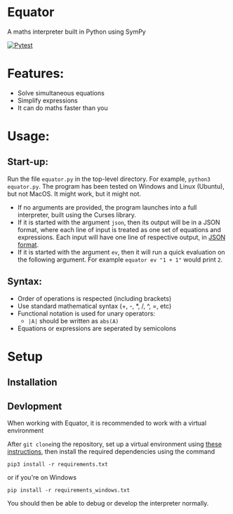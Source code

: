 # Equator
A maths interpreter built in Python using SymPy

[![Pytest](https://github.com/MiguelGuthridge/Equator/actions/workflows/python-app.yml/badge.svg)](https://github.com/MiguelGuthridge/Equator/actions/workflows/python-app.yml)

# Features:
* Solve simultaneous equations
* Simplify expressions
* It can do maths faster than you

# Usage:

## Start-up:
Run the file `equator.py` in the top-level directory. For example, `python3 equator.py`. The program has been tested on Windows and Linux (Ubuntu), but not MacOS. It might work, but it might not.
* If no arguments are provided, the program launches into a full interpreter, built using the Curses library.
* If it is started with the argument `json`, then its output will be in a JSON format, where each line of input is treated as one set of equations and expressions. Each input will have one line of respective output, in [JSON format](https://github.com/MiguelGuthridge/Equator/wiki/JSON-Format-Specification).
* If it is started with the argument `ev`, then it will run a quick evaluation on the following argument. For example `equator ev "1 + 1"` would print `2`.

## Syntax:
* Order of operations is respected (including brackets)
* Use standard mathematical syntax (+, -, *, /, ^, =, etc)
* Functional notation is used for unary operators:
    * `|A|` should be written as `abs(A)`
* Equations or expressions are seperated by semicolons

# Setup

## Installation

## Devlopment

When working with Equator, it is recommended to work with a virtual environment

After `git clone`ing the repository, set up a virtual environment using [these
instructions](https://docs.python.org/3/library/venv.html), then install the
required dependencies using the command
```
pip3 install -r requirements.txt
```
or if you're on Windows
```
pip install -r requirements_windows.txt
```

You should then be able to debug or develop the interpreter normally.
